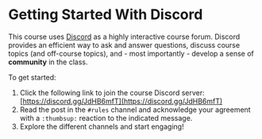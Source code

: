 # Getting Started With Discord

This course uses [Discord](https://discord.com/) as a highly interactive course
forum. Discord provides an efficient way to ask and answer questions, discuss
course topics (and off-course topics), and - most importantly - develop a sense
of **community** in the class.

To get started:

1. Click the following link to join the course Discord server:
   [https://discord.gg/JdHB6mfT](https://discord.gg/JdHB6mfT)
1. Read the post in the `#rules` channel and acknowledge your agreement with a
   `:thumbsup:` reaction to the indicated message.
1. Explore the different channels and start engaging! 

